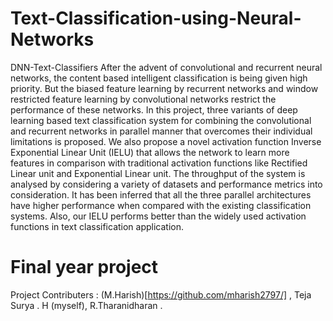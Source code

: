 # Text-Classification-using-Neural-Networks
DNN-Text-Classifiers After the advent of convolutional and recurrent neural networks, the content based intelligent classification is being given high priority. But the biased feature learning by recurrent networks and window restricted feature learning by convolutional networks restrict the performance of these networks.   In this project, three variants of deep learning based text classification system for combining the convolutional and recurrent networks in parallel manner that overcomes their individual limitations is proposed. We also propose a novel activation function Inverse Exponential Linear Unit (IELU) that allows the network to learn more features in comparison with traditional activation functions like Rectified Linear unit and Exponential Linear unit.   The throughput of the system is analysed by considering a variety of datasets and performance metrics into consideration. It has been inferred that all the three parallel architectures have higher performance when compared with the existing classification systems. Also, our IELU performs better than the widely used activation functions in text classification application.  

# Final year project 
Project Contributers : 
(M.Harish)[https://github.com/mharish2797/] , Teja Surya . H (myself), R.Tharanidharan . 
